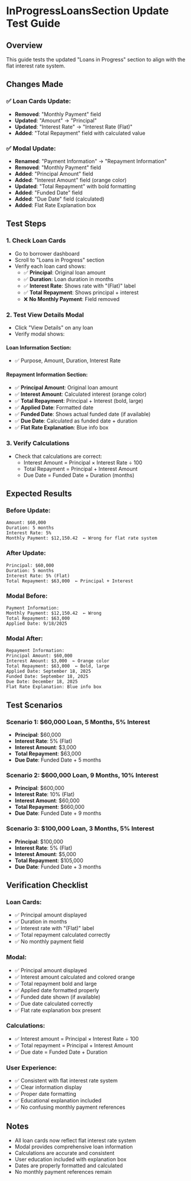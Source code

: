 # InProgressLoansSection Update Test Guide

## Overview
This guide tests the updated "Loans in Progress" section to align with the flat interest rate system.

## Changes Made

### **✅ Loan Cards Update:**
- **Removed**: "Monthly Payment" field
- **Updated**: "Amount" → "Principal"
- **Updated**: "Interest Rate" → "Interest Rate (Flat)"
- **Added**: "Total Repayment" field with calculated value

### **✅ Modal Update:**
- **Renamed**: "Payment Information" → "Repayment Information"
- **Removed**: "Monthly Payment" field
- **Added**: "Principal Amount" field
- **Added**: "Interest Amount" field (orange color)
- **Updated**: "Total Repayment" with bold formatting
- **Added**: "Funded Date" field
- **Added**: "Due Date" field (calculated)
- **Added**: Flat Rate Explanation box

## Test Steps

### **1. Check Loan Cards**
- Go to borrower dashboard
- Scroll to "Loans in Progress" section
- Verify each loan card shows:
  - ✅ **Principal**: Original loan amount
  - ✅ **Duration**: Loan duration in months
  - ✅ **Interest Rate**: Shows rate with "(Flat)" label
  - ✅ **Total Repayment**: Shows principal + interest
  - ❌ **No Monthly Payment**: Field removed

### **2. Test View Details Modal**
- Click "View Details" on any loan
- Verify modal shows:

#### **Loan Information Section:**
- ✅ Purpose, Amount, Duration, Interest Rate

#### **Repayment Information Section:**
- ✅ **Principal Amount**: Original loan amount
- ✅ **Interest Amount**: Calculated interest (orange color)
- ✅ **Total Repayment**: Principal + Interest (bold, large)
- ✅ **Applied Date**: Formatted date
- ✅ **Funded Date**: Shows actual funded date (if available)
- ✅ **Due Date**: Calculated as funded date + duration
- ✅ **Flat Rate Explanation**: Blue info box

### **3. Verify Calculations**
- Check that calculations are correct:
  - Interest Amount = Principal × Interest Rate ÷ 100
  - Total Repayment = Principal + Interest Amount
  - Due Date = Funded Date + Duration (months)

## Expected Results

### **Before Update:**
```
Amount: $60,000
Duration: 5 months
Interest Rate: 5%
Monthly Payment: $12,150.42  ← Wrong for flat rate system
```

### **After Update:**
```
Principal: $60,000
Duration: 5 months
Interest Rate: 5% (Flat)
Total Repayment: $63,000  ← Principal + Interest
```

### **Modal Before:**
```
Payment Information:
Monthly Payment: $12,150.42  ← Wrong
Total Repayment: $63,000
Applied Date: 9/18/2025
```

### **Modal After:**
```
Repayment Information:
Principal Amount: $60,000
Interest Amount: $3,000  ← Orange color
Total Repayment: $63,000  ← Bold, large
Applied Date: September 18, 2025
Funded Date: September 18, 2025
Due Date: December 18, 2025
Flat Rate Explanation: Blue info box
```

## Test Scenarios

### **Scenario 1: $60,000 Loan, 5 Months, 5% Interest**
- **Principal**: $60,000
- **Interest Rate**: 5% (Flat)
- **Interest Amount**: $3,000
- **Total Repayment**: $63,000
- **Due Date**: Funded Date + 5 months

### **Scenario 2: $600,000 Loan, 9 Months, 10% Interest**
- **Principal**: $600,000
- **Interest Rate**: 10% (Flat)
- **Interest Amount**: $60,000
- **Total Repayment**: $660,000
- **Due Date**: Funded Date + 9 months

### **Scenario 3: $100,000 Loan, 3 Months, 5% Interest**
- **Principal**: $100,000
- **Interest Rate**: 5% (Flat)
- **Interest Amount**: $5,000
- **Total Repayment**: $105,000
- **Due Date**: Funded Date + 3 months

## Verification Checklist

### **Loan Cards:**
- ✅ Principal amount displayed
- ✅ Duration in months
- ✅ Interest rate with "(Flat)" label
- ✅ Total repayment calculated correctly
- ✅ No monthly payment field

### **Modal:**
- ✅ Principal amount displayed
- ✅ Interest amount calculated and colored orange
- ✅ Total repayment bold and large
- ✅ Applied date formatted properly
- ✅ Funded date shown (if available)
- ✅ Due date calculated correctly
- ✅ Flat rate explanation box present

### **Calculations:**
- ✅ Interest amount = Principal × Interest Rate ÷ 100
- ✅ Total repayment = Principal + Interest Amount
- ✅ Due date = Funded Date + Duration

### **User Experience:**
- ✅ Consistent with flat interest rate system
- ✅ Clear information display
- ✅ Proper date formatting
- ✅ Educational explanation included
- ✅ No confusing monthly payment references

## Notes
- All loan cards now reflect flat interest rate system
- Modal provides comprehensive loan information
- Calculations are accurate and consistent
- User education included with explanation box
- Dates are properly formatted and calculated
- No monthly payment references remain





